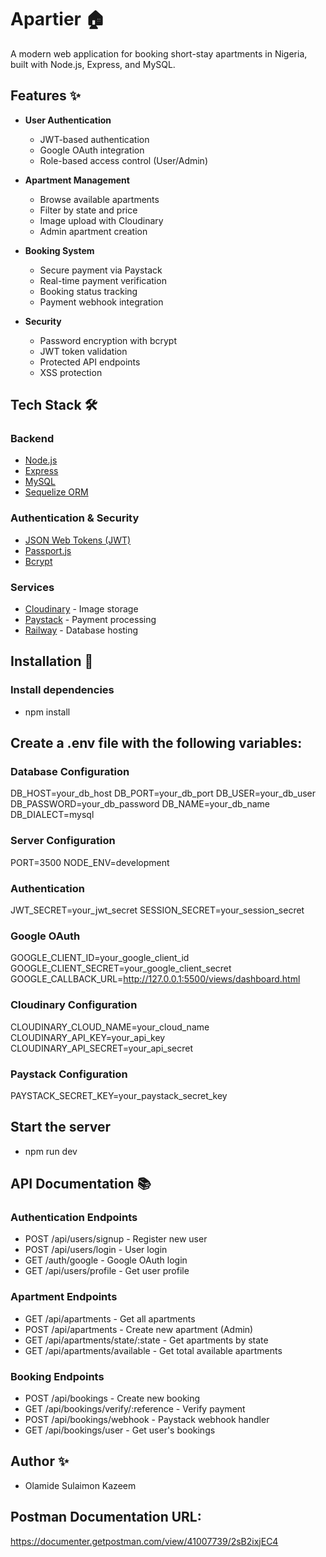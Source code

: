 # Apartier 🏠

A modern web application for booking short-stay apartments in Nigeria, built with Node.js, Express, and MySQL.

## Features ✨

- **User Authentication**
  - JWT-based authentication
  - Google OAuth integration
  - Role-based access control (User/Admin)

- **Apartment Management**
  - Browse available apartments
  - Filter by state and price
  - Image upload with Cloudinary
  - Admin apartment creation

- **Booking System**
  - Secure payment via Paystack
  - Real-time payment verification
  - Booking status tracking
  - Payment webhook integration

- **Security**
  - Password encryption with bcrypt
  - JWT token validation
  - Protected API endpoints
  - XSS protection

## Tech Stack 🛠️

### Backend
- [Node.js](https://nodejs.org/)
- [Express](https://expressjs.com/)
- [MySQL](https://www.mysql.com/)
- [Sequelize ORM](https://sequelize.org/)

### Authentication & Security
- [JSON Web Tokens (JWT)](https://jwt.io/)
- [Passport.js](http://www.passportjs.org/)
- [Bcrypt](https://www.npmjs.com/package/bcrypt)

### Services
- [Cloudinary](https://cloudinary.com/) - Image storage
- [Paystack](https://paystack.com/) - Payment processing
- [Railway](https://railway.app/) - Database hosting

## Installation 🚀

### Install dependencies
- npm install

## Create a .env file with the following variables:
### Database Configuration
DB_HOST=your_db_host
DB_PORT=your_db_port
DB_USER=your_db_user
DB_PASSWORD=your_db_password
DB_NAME=your_db_name
DB_DIALECT=mysql

### Server Configuration
PORT=3500
NODE_ENV=development

### Authentication
JWT_SECRET=your_jwt_secret
SESSION_SECRET=your_session_secret

### Google OAuth
GOOGLE_CLIENT_ID=your_google_client_id
GOOGLE_CLIENT_SECRET=your_google_client_secret
GOOGLE_CALLBACK_URL=http://127.0.0.1:5500/views/dashboard.html

### Cloudinary Configuration
CLOUDINARY_CLOUD_NAME=your_cloud_name
CLOUDINARY_API_KEY=your_api_key
CLOUDINARY_API_SECRET=your_api_secret

### Paystack Configuration
PAYSTACK_SECRET_KEY=your_paystack_secret_key

## Start the server
- npm run dev

## API Documentation 📚

### Authentication Endpoints
- POST /api/users/signup - Register new user
- POST /api/users/login - User login
- GET /auth/google - Google OAuth login
- GET /api/users/profile - Get user profile

### Apartment Endpoints
- GET /api/apartments - Get all apartments
- POST /api/apartments - Create new apartment (Admin)
- GET /api/apartments/state/:state - Get apartments by state
- GET /api/apartments/available - Get total available apartments

### Booking Endpoints
- POST /api/bookings - Create new booking
- GET /api/bookings/verify/:reference - Verify payment
- POST /api/bookings/webhook - Paystack webhook handler
- GET /api/bookings/user - Get user's bookings

## Author ✨
- Olamide Sulaimon Kazeem

## Postman Documentation URL:
https://documenter.getpostman.com/view/41007739/2sB2ixjEC4